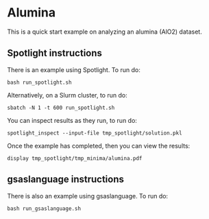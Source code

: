 # Alumina

This is a quick start example on analyzing an alumina (AlO2) dataset.

## Spotlight instructions

There is an example using Spotlight.
To run do:
```
bash run_spotlight.sh
```

Alternatively, on a Slurm cluster, to run do:
```
sbatch -N 1 -t 600 run_spotlight.sh 
```

You can inspect results as they run, to run do:
```
spotlight_inspect --input-file tmp_spotlight/solution.pkl
```

Once the example has completed, then you can view the results:
```
display tmp_spotlight/tmp_minima/alumina.pdf
```

## gsaslanguage instructions

There is also an example using gsaslanguage.
To run do:
```
bash run_gsaslanguage.sh
```
